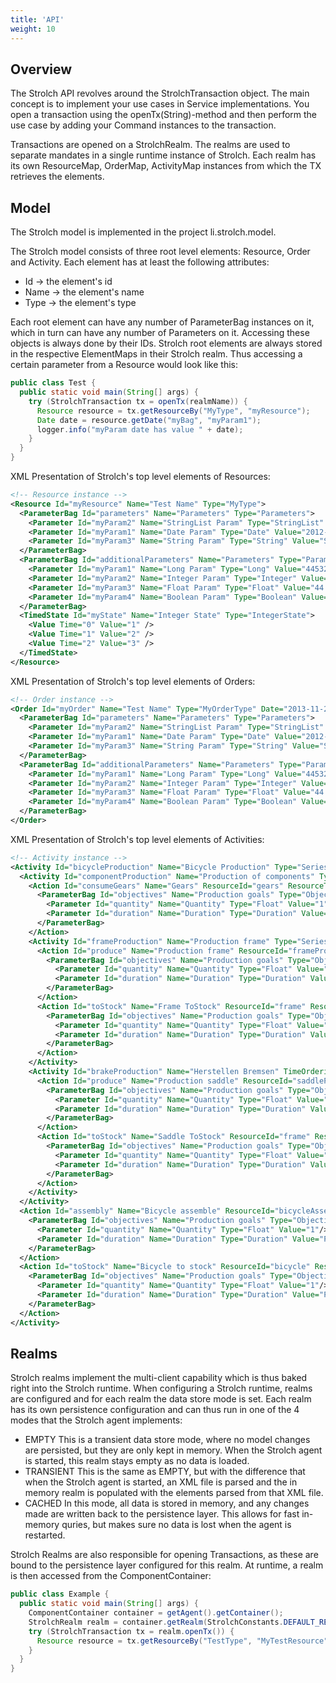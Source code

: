 ```yaml
---
title: 'API'
weight: 10
---
```


## Overview
The Strolch API revolves around the StrolchTransaction object. The main 
concept is to implement your use cases in Service implementations. You 
open a transaction using the openTx(String)-method and then perform the 
use case by adding your Command instances to the transaction.

Transactions are opened on a StrolchRealm. The realms are used to 
separate mandates in a single runtime instance of Strolch. Each realm 
has its own ResourceMap, OrderMap, ActivityMap instances from which the 
TX retrieves the elements.

## Model
The Strolch model is implemented in the project li.strolch.model.

The Strolch model consists of three root level elements: Resource, 
Order and Activity. Each element has at least the following attributes:

* Id → the element's id
* Name → the element's name
* Type → the element's type

Each root element can have any number of ParameterBag instances on it, 
which in turn can have any number of Parameters on it. Accessing these 
objects is always done by their IDs. Strolch root elements are always 
stored in the respective ElementMaps in their Strolch realm. Thus 
accessing a certain parameter from a Resource would look like this:

```java
public class Test {
  public static void main(String[] args) {
    try (StrolchTransaction tx = openTx(realmName)) {
      Resource resource = tx.getResourceBy("MyType", "myResource");
      Date date = resource.getDate("myBag", "myParam1");
      logger.info("myParam date has value " + date);
    }
  }
}
```

XML Presentation of Strolch's top level elements of Resources: 

```xml
<!-- Resource instance -->
<Resource Id="myResource" Name="Test Name" Type="MyType">
  <ParameterBag Id="parameters" Name="Parameters" Type="Parameters">
    <Parameter Id="myParam2" Name="StringList Param" Type="StringList" Value="Hello, World" />
    <Parameter Id="myParam1" Name="Date Param" Type="Date" Value="2012-11-30T18:12:05.628+01:00" />
    <Parameter Id="myParam3" Name="String Param" Type="String" Value="Strolch" />
  </ParameterBag>
  <ParameterBag Id="additionalParameters" Name="Parameters" Type="Parameters">
    <Parameter Id="myParam1" Name="Long Param" Type="Long" Value="4453234566" />
    <Parameter Id="myParam2" Name="Integer Param" Type="Integer" Value="77" />
    <Parameter Id="myParam3" Name="Float Param" Type="Float" Value="44.3" />
    <Parameter Id="myParam4" Name="Boolean Param" Type="Boolean" Value="true" />
  </ParameterBag>
  <TimedState Id="myState" Name="Integer State" Type="IntegerState">
    <Value Time="0" Value="1" />
    <Value Time="1" Value="2" />
    <Value Time="2" Value="3" />
  </TimedState>
</Resource>
```

XML Presentation of Strolch's top level elements of Orders:

```xml
<!-- Order instance -->
<Order Id="myOrder" Name="Test Name" Type="MyOrderType" Date="2013-11-20T07:42:57.699Z" State="CREATED">
  <ParameterBag Id="parameters" Name="Parameters" Type="Parameters">
    <Parameter Id="myParam2" Name="StringList Param" Type="StringList" Value="Hello, World" />
    <Parameter Id="myParam1" Name="Date Param" Type="Date" Value="2012-11-30T18:12:05.628+01:00" />
    <Parameter Id="myParam3" Name="String Param" Type="String" Value="Strolch" />
  </ParameterBag>
  <ParameterBag Id="additionalParameters" Name="Parameters" Type="Parameters">
    <Parameter Id="myParam1" Name="Long Param" Type="Long" Value="4453234566" />
    <Parameter Id="myParam2" Name="Integer Param" Type="Integer" Value="77" />
    <Parameter Id="myParam3" Name="Float Param" Type="Float" Value="44.3" />
    <Parameter Id="myParam4" Name="Boolean Param" Type="Boolean" Value="true" />
  </ParameterBag>
</Order>
```

XML Presentation of Strolch's top level elements of Activities:

```xml
<!-- Activity instance -->
<Activity Id="bicycleProduction" Name="Bicycle Production" Type="Series">
  <Activity Id="componentProduction" Name="Production of components" Type="Series">
    <Action Id="consumeGears" Name="Gears" ResourceId="gears" ResourceType="Article" Type="Consume">
      <ParameterBag Id="objectives" Name="Production goals" Type="Objectives">
        <Parameter Id="quantity" Name="Quantity" Type="Float" Value="1"/>
        <Parameter Id="duration" Name="Duration" Type="Duration" Value="PT0S"/>
      </ParameterBag>
    </Action>
    <Activity Id="frameProduction" Name="Production frame" Type="Series">
      <Action Id="produce" Name="Production frame" ResourceId="frameProduction" ResourceType="Machine" Type="Use">
        <ParameterBag Id="objectives" Name="Production goals" Type="Objectives">
          <Parameter Id="quantity" Name="Quantity" Type="Float" Value="1"/>
          <Parameter Id="duration" Name="Duration" Type="Duration" Value="PT5M"/>
        </ParameterBag>
      </Action>
      <Action Id="toStock" Name="Frame ToStock" ResourceId="frame" ResourceType="Article" Type="Produce">
        <ParameterBag Id="objectives" Name="Production goals" Type="Objectives">
          <Parameter Id="quantity" Name="Quantity" Type="Float" Value="1"/>
          <Parameter Id="duration" Name="Duration" Type="Duration" Value="PT1M"/>
        </ParameterBag>
      </Action>
    </Activity>
    <Activity Id="brakeProduction" Name="Herstellen Bremsen" TimeOrdering="Series" Type="Series">
      <Action Id="produce" Name="Production saddle" ResourceId="saddleProduction" ResourceType="Machine" Type="Use">
        <ParameterBag Id="objectives" Name="Production goals" Type="Objectives">
          <Parameter Id="quantity" Name="Quantity" Type="Float" Value="1"/>
          <Parameter Id="duration" Name="Duration" Type="Duration" Value="PT5M"/>
        </ParameterBag>
      </Action>
      <Action Id="toStock" Name="Saddle ToStock" ResourceId="frame" ResourceType="Article" Type="Produce">
        <ParameterBag Id="objectives" Name="Production goals" Type="Objectives">
          <Parameter Id="quantity" Name="Quantity" Type="Float" Value="1"/>
          <Parameter Id="duration" Name="Duration" Type="Duration" Value="PT1M"/>
        </ParameterBag>
      </Action>
    </Activity>
  </Activity>
  <Action Id="assembly" Name="Bicycle assemble" ResourceId="bicycleAssembly" ResourceType="Assembly" Type="Use">
    <ParameterBag Id="objectives" Name="Production goals" Type="Objectives">
      <Parameter Id="quantity" Name="Quantity" Type="Float" Value="1"/>
      <Parameter Id="duration" Name="Duration" Type="Duration" Value="PT5M"/>
    </ParameterBag>
  </Action>
  <Action Id="toStock" Name="Bicycle to stock" ResourceId="bicycle" ResourceType="Product" Type="Produce">
    <ParameterBag Id="objectives" Name="Production goals" Type="Objectives">
      <Parameter Id="quantity" Name="Quantity" Type="Float" Value="1"/>
      <Parameter Id="duration" Name="Duration" Type="Duration" Value="PT1M"/>
    </ParameterBag>
  </Action>
</Activity>
```

## Realms
Strolch realms implement the multi-client capability which is thus baked right 
into the Strolch runtime. When configuring a Strolch runtime, realms are 
configured and for each realm the data store mode is set. Each realm has its 
own persistence configuration and can thus run in one of the 4 modes that the 
Strolch agent implements:

* EMPTY
  This is a transient data store mode, where no model changes are persisted, 
  but they are only kept in memory. When the Strolch agent is started, this 
  realm stays empty as no data is loaded.
* TRANSIENT 
  This is the same as EMPTY, but with the difference that when the Strolch 
  agent is started, an XML file is parsed and the in memory realm is populated 
  with the elements parsed from that XML file.
* CACHED 
  In this mode, all data is stored in memory, and any changes made are written 
  back to the persistence layer. This allows for fast in-memory quries, but 
  makes sure no data is lost when the agent is restarted.

Strolch Realms are also responsible for opening Transactions, as these are bound
to the persistence layer configured for this realm. At runtime, a realm is then
accessed from the ComponentContainer:

```java
public class Example {
  public static void main(String[] args) {
    ComponentContainer container = getAgent().getContainer();
    StrolchRealm realm = container.getRealm(StrolchConstants.DEFAULT_REALM);
    try (StrolchTransaction tx = realm.openTx()) {
      Resource resource = tx.getResourceBy("TestType", "MyTestResource");
    }
  }
}
```
